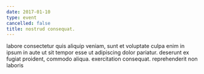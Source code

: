 ```yaml
---
date: 2017-01-10
type: event
cancelled: false
title: nostrud consequat.
---
```

labore consectetur quis aliquip veniam, sunt et voluptate culpa enim in ipsum in aute ut sit tempor esse ut adipiscing dolor pariatur. deserunt ex fugiat proident, commodo aliqua. exercitation consequat. reprehenderit non laboris